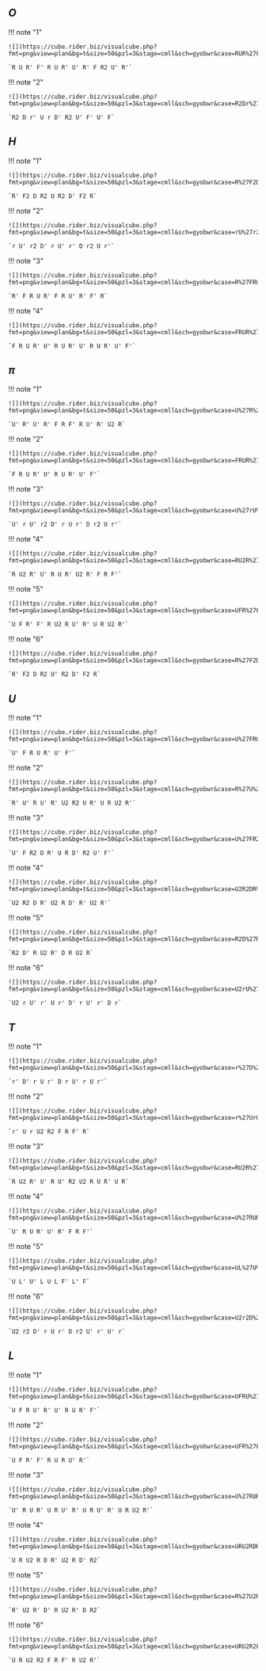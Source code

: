 ## $O$

!!! note "1"
    
    ![](https://cube.rider.biz/visualcube.php?fmt=png&view=plan&bg=t&size=50&pzl=3&stage=cmll&sch=gyobwr&case=RUR%27F%27RUR%27U%27R%27FR2U%27R%27)

    `R U R' F' R U R' U' R' F R2 U' R'`

!!! note "2"

    ![](https://cube.rider.biz/visualcube.php?fmt=png&view=plan&bg=t&size=50&pzl=3&stage=cmll&sch=gyobwr&case=R2Dr%27UrD%27R2U%27F%27U%27F)

    `R2 D r' U r D' R2 U' F' U' F`

## $H$

!!! note "1"

    ![](https://cube.rider.biz/visualcube.php?fmt=png&view=plan&bg=t&size=50&pzl=3&stage=cmll&sch=gyobwr&case=R%27F2DR2UR2D%27F2R)

    `R' F2 D R2 U R2 D' F2 R`

!!! note "2"

    ![](https://cube.rider.biz/visualcube.php?fmt=png&view=plan&bg=t&size=50&pzl=3&stage=cmll&sch=gyobwr&case=rU%27r2D%27rU%27r%27Dr2Ur%27)

    `r U' r2 D' r U' r' D r2 U r'`

!!! note "3"

    ![](https://cube.rider.biz/visualcube.php?fmt=png&view=plan&bg=t&size=50&pzl=3&stage=cmll&sch=gyobwr&case=R%27FRUR%27FRU%27R%27F%27R)

    `R' F R U R' F R U' R' F' R`

!!! note "4"

    ![](https://cube.rider.biz/visualcube.php?fmt=png&view=plan&bg=t&size=50&pzl=3&stage=cmll&sch=gyobwr&case=FRUR%27U%27RUR%27U%27RUR%27U%27F%27)

    `F R U R' U' R U R' U' R U R' U' F'`

## $\pi$

!!! note "1"

    ![](https://cube.rider.biz/visualcube.php?fmt=png&view=plan&bg=t&size=50&pzl=3&stage=cmll&sch=gyobwr&case=U%27R%27U%27R%27FRF%27RU%27R%27U2R)

    `U' R' U' R' F R F' R U' R' U2 R`

!!! note "2"

    ![](https://cube.rider.biz/visualcube.php?fmt=png&view=plan&bg=t&size=50&pzl=3&stage=cmll&sch=gyobwr&case=FRUR%27U%27RUR%27U%27F%27)

    `F R U R' U' R U R' U' F'`

!!! note "3"

    ![](https://cube.rider.biz/visualcube.php?fmt=png&view=plan&bg=t&size=50&pzl=3&stage=cmll&sch=gyobwr&case=U%27rU%27r2D%27rUr%27Dr2Ur%27)

    `U' r U' r2 D' r U r' D r2 U r'`

!!! note "4"

    ![](https://cube.rider.biz/visualcube.php?fmt=png&view=plan&bg=t&size=50&pzl=3&stage=cmll&sch=gyobwr&case=RU2R%27U%27RUR%27U2R%27FRF%27)

    `R U2 R' U' R U R' U2 R' F R F'`

!!! note "5"

    ![](https://cube.rider.biz/visualcube.php?fmt=png&view=plan&bg=t&size=50&pzl=3&stage=cmll&sch=gyobwr&case=UFR%27F%27RU2RU%27R%27URU2R%27)

    `U F R' F' R U2 R U' R' U R U2 R'`

!!! note "6"

    ![](https://cube.rider.biz/visualcube.php?fmt=png&view=plan&bg=t&size=50&pzl=3&stage=cmll&sch=gyobwr&case=R%27F2DR2U%27R2D%27F2R)

    `R' F2 D R2 U' R2 D' F2 R`

## $U$

!!! note "1"

    ![](https://cube.rider.biz/visualcube.php?fmt=png&view=plan&bg=t&size=50&pzl=3&stage=cmll&sch=gyobwr&case=U%27FRUR%27U%27F%27)

    `U' F R U R' U' F'`

!!! note "2"

    ![](https://cube.rider.biz/visualcube.php?fmt=png&view=plan&bg=t&size=50&pzl=3&stage=cmll&sch=gyobwr&case=R%27U%27RU%27R%27U2R2UR%27URU2R%27)

    `R' U' R U' R' U2 R2 U R' U R U2 R'`

!!! note "3"

    ![](https://cube.rider.biz/visualcube.php?fmt=png&view=plan&bg=t&size=50&pzl=3&stage=cmll&sch=gyobwr&case=U%27FR2DR%27URD%27R2U%27F%27)

    `U' F R2 D R' U R D' R2 U' F'`

!!! note "4"

    ![](https://cube.rider.biz/visualcube.php?fmt=png&view=plan&bg=t&size=50&pzl=3&stage=cmll&sch=gyobwr&case=U2R2DR%27U2RD%27R%27U2R%27)

    `U2 R2 D R' U2 R D' R' U2 R'`

!!! note "5"

    ![](https://cube.rider.biz/visualcube.php?fmt=png&view=plan&bg=t&size=50&pzl=3&stage=cmll&sch=gyobwr&case=R2D%27RU2R%27DRU2R)

    `R2 D' R U2 R' D R U2 R`

!!! note "6"

    ![](https://cube.rider.biz/visualcube.php?fmt=png&view=plan&bg=t&size=50&pzl=3&stage=cmll&sch=gyobwr&case=U2rU%27r%27Ur%27D%27rU%27r%27Dr)

    `U2 r U' r' U r' D' r U' r' D r`

## $T$

!!! note "1"

    ![](https://cube.rider.biz/visualcube.php?fmt=png&view=plan&bg=t&size=50&pzl=3&stage=cmll&sch=gyobwr&case=r%27D%27rUr%27DrU%27rUr%27)

    `r' D' r U r' D r U' r U r'`

!!! note "2"

    ![](https://cube.rider.biz/visualcube.php?fmt=png&view=plan&bg=t&size=50&pzl=3&stage=cmll&sch=gyobwr&case=r%27UrU2R2FRF%27R)

    `r' U r U2 R2 F R F' R`

!!! note "3"

    ![](https://cube.rider.biz/visualcube.php?fmt=png&view=plan&bg=t&size=50&pzl=3&stage=cmll&sch=gyobwr&case=RU2R%27U%27RU%27R2U2RUR%27UR)

    `R U2 R' U' R U' R2 U2 R U R' U R`

!!! note "4"

    ![](https://cube.rider.biz/visualcube.php?fmt=png&view=plan&bg=t&size=50&pzl=3&stage=cmll&sch=gyobwr&case=U%27RUR%27U%27R%27FRF%27)

    `U' R U R' U' R' F R F'`

!!! note "5"

    ![](https://cube.rider.biz/visualcube.php?fmt=png&view=plan&bg=t&size=50&pzl=3&stage=cmll&sch=gyobwr&case=UL%27U%27LULF%27L%27F)

    `U L' U' L U L F' L' F`

!!! note "6"

    ![](https://cube.rider.biz/visualcube.php?fmt=png&view=plan&bg=t&size=50&pzl=3&stage=cmll&sch=gyobwr&case=U2r2D%27rUr%27Dr2U%27r%27U%27r)

    `U2 r2 D' r U r' D r2 U' r' U' r`

## $L$

!!! note "1"

    ![](https://cube.rider.biz/visualcube.php?fmt=png&view=plan&bg=t&size=50&pzl=3&stage=cmll&sch=gyobwr&case=UFRU%27R%27U%27RUR%27F%27)

    `U F R U' R' U' R U R' F'`

!!! note "2"

    ![](https://cube.rider.biz/visualcube.php?fmt=png&view=plan&bg=t&size=50&pzl=3&stage=cmll&sch=gyobwr&case=UFR%27F%27RURU%27R%27)

    `U F R' F' R U R U' R'`

!!! note "3"

    ![](https://cube.rider.biz/visualcube.php?fmt=png&view=plan&bg=t&size=50&pzl=3&stage=cmll&sch=gyobwr&case=U%27RUR%27URU%27R%27URU%27R%27URU2R%27)

    `U' R U R' U R U' R' U R U' R' U R U2 R'`

!!! note "4"

    ![](https://cube.rider.biz/visualcube.php?fmt=png&view=plan&bg=t&size=50&pzl=3&stage=cmll&sch=gyobwr&case=URU2RDR%27U2RD%27R2)

    `U R U2 R D R' U2 R D' R2`

!!! note "5"

    ![](https://cube.rider.biz/visualcube.php?fmt=png&view=plan&bg=t&size=50&pzl=3&stage=cmll&sch=gyobwr&case=R%27U2R%27D%27RU2R%27DR2)

    `R' U2 R' D' R U2 R' D R2`

!!! note "6"

    ![](https://cube.rider.biz/visualcube.php?fmt=png&view=plan&bg=t&size=50&pzl=3&stage=cmll&sch=gyobwr&case=URU2R2FRF%27RU2R%27)

    `U R U2 R2 F R F' R U2 R'`